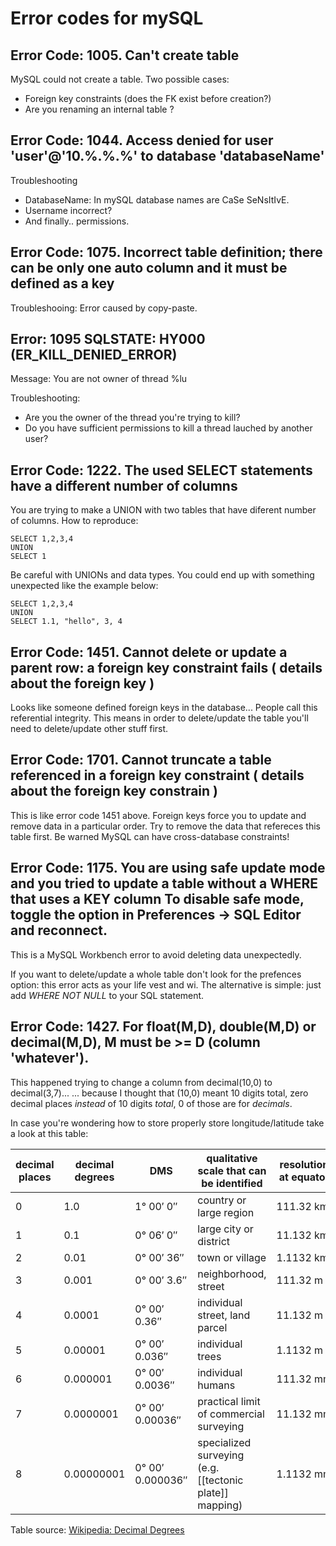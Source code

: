 # Error codes for mySQL

## Error Code: 1005. Can't create table

MySQL could not create a table.
Two possible cases: 
- Foreign key constraints (does the FK exist before creation?)
- Are you renaming an internal table ?

## Error Code: 1044. Access denied for user 'user'@'10.%.%.%' to database 'databaseName'

Troubleshooting

- DatabaseName: In mySQL database names are CaSe SeNsItIvE.
- Username incorrect?
- And finally.. permissions.

## Error Code: 1075. Incorrect table definition; there can be only one auto column and it must be defined as a key

Troubleshooing: Error caused by copy-paste.

## Error: 1095 SQLSTATE: HY000 (ER_KILL_DENIED_ERROR)

Message: You are not owner of thread %lu 

Troubleshooting:

- Are you the owner of the thread you're trying to kill?
- Do you have sufficient permissions to kill a thread lauched by another user?

## Error Code: 1222. The used SELECT statements have a different number of columns

You are trying to make a UNION with two tables that have diferent number of columns.
How to reproduce:

```{sql}
SELECT 1,2,3,4
UNION
SELECT 1
```

Be careful with UNIONs and data types. You could end up with something unexpected
like the example below:

```{sql}
SELECT 1,2,3,4
UNION
SELECT 1.1, "hello", 3, 4
```


## Error Code: 1451. Cannot delete or update a parent row: a foreign key constraint fails ( details about the foreign key )

Looks like someone defined foreign keys in the database... 
People call this referential integrity. 
This means in order to delete/update the table you'll need to 
delete/update other stuff first.


## Error Code: 1701. Cannot truncate a table referenced in a foreign key constraint ( details about the foreign key constrain )

This is like error code 1451 above.
Foreign keys force you to update and remove data in a particular order.
Try to remove the data that refereces this table first.
Be warned MySQL can have cross-database constraints!


## Error Code: 1175. You are using safe update mode and you tried to update a table without a WHERE that uses a KEY column To disable safe mode, toggle the option in Preferences -> SQL Editor and reconnect.

This is a MySQL Workbench error to avoid deleting data unexpectedly.

If you want to delete/update a whole table don't look for the prefences option:
this error acts as your life vest and wi. The alternative is simple: just add 
*WHERE <key> NOT NULL* to your SQL statement.

## Error Code: 1427. For float(M,D), double(M,D) or decimal(M,D), M must be >= D (column 'whatever').

This happened trying to change a column from decimal(10,0) to decimal(3,7)...
... because I thought that (10,0) meant 10 digits total, zero decimal places
*instead* of 10 digits *total*, 0 of those are for *decimals*.

In case you're wondering how to store properly store longitude/latitude take a look at this table:

|  decimal places |  decimal<br>degrees | DMS         | qualitative scale that can be identified | resolution at equator |
|-----------------|---------------------|-------------|------------------------------------------|-----------------------|
| 0               | 1.0                 | 1° 00′ 0″   | country or large region | 111.32&nbsp;km |
| 1               | 0.1                 | 0° 06′ 0″   | large city or district  |  11.132&nbsp;km |
| 2               | 0.01                | 0° 00′ 36″  | town or village         | 1.1132&nbsp;km |
| 3               | 0.001               | 0° 00′ 3.6″ | neighborhood, street    | 111.32 m |
| 4               | 0.0001              | 0° 00′ 0.36″| individual street, land parcel | 11.132 m |
| 5               | 0.00001             | 0° 00′ 0.036″| individual trees       | 1.1132 m |
| 6               | 0.000001            | 0° 00′ 0.0036″| individual humans     | 111.32&nbsp;mm |
| 7               | 0.0000001           | 0° 00′ 0.00036″| practical limit of commercial surveying | 11.132&nbsp;mm |
| 8               | 0.00000001          | 0° 00′ 0.000036″| specialized surveying (e.g. [[tectonic plate]] mapping) | 1.1132&nbsp;mm |

Table source: [Wikipedia: Decimal Degrees](https://en.wikipedia.org/wiki/Decimal_degrees#Precision)








